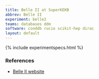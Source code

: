 ```yaml
---
title: Belle II at SuperKEKB
abbrev: Belle II
experiment: belle2
teams: databases ddm
software: conddb rucio scikit-hep dirac
layout: default
---
```


{% include experimentspecs.html %}

### References

- [Belle II website](https://www.belle2.org)
